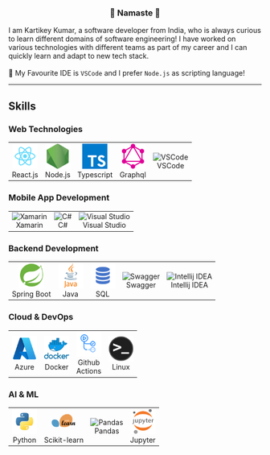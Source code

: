 <div>
    <div>
        <h3 align="center">🙏 Namaste 🙏</h3>
        <span>I am Kartikey Kumar, a software developer from India, who is always curious to learn different domains of software engineering! I have worked on various technologies with different teams as part of my career and I can quickly learn and adapt to new tech stack.</span>
    </div>
    <br>
    <div>
        <span>🤩 My Favourite IDE is <code>VSCode</code> and I prefer <code>Node.js</code> as scripting language!</span>
    </div>
</table>

---

## Skills

### Web Technologies
<table>
    <tbody align="center">
        <tr>
            <td>
                <img src="https://raw.githubusercontent.com/github/explore/80688e429a7d4ef2fca1e82350fe8e3517d3494d/topics/react/react.png" alt="React.js" height="50">
                <div>
                    React.js
                </div>
            </td>
            <td>
                <img src="https://github.com/github/explore/blob/main/topics/nodejs/nodejs.png?raw=true" alt="Node.js" height="50">
                <div>
                    Node.js
                </div>
            </td>
            <td>
                <img src="https://raw.githubusercontent.com/github/explore/80688e429a7d4ef2fca1e82350fe8e3517d3494d/topics/typescript/typescript.png" alt="Typescript" height="50">
                <div>
                    Typescript
                </div>
            </td>
            <td>
                <img src="https://raw.githubusercontent.com/github/explore/e65ef46ef3e7bc457c93622f6a89fe8d3fd131d5/topics/graphql/graphql.png" alt="Graphql" height="50">
                <div>
                    Graphql
                </div>
            </td>
            <td>
                <img src="https://cdn.jsdelivr.net/gh/devicons/devicon/icons/vscode/vscode-original.svg" alt="VSCode" height="50">
                <div>
                    VSCode
                </div>
            </td>
        </tr>
    </tbody>
</table>

### Mobile App Development
<table>
    <tbody align="center">
        <tr>
            <td>
                <img src="https://cdn.jsdelivr.net/gh/devicons/devicon/icons/xamarin/xamarin-original.svg" alt="Xamarin" height="50">
                <div>
                    Xamarin
                </div>
            </td>
            <td>
                <img src="https://cdn.jsdelivr.net/gh/devicons/devicon/icons/csharp/csharp-original.svg" alt="C#" height="50">
                <div>
                    C#
                </div>
            </td>
            <td>
                <img src="https://cdn.jsdelivr.net/gh/devicons/devicon/icons/visualstudio/visualstudio-plain.svg" alt="Visual Studio" height="50">
                <div>
                    Visual Studio
                </div>
            </td>
        </tr>
    </tbody>
</table>

### Backend Development
<table>
    <tbody align="center">
        <tr>
            <td>
                <img src="https://raw.githubusercontent.com/github/explore/80688e429a7d4ef2fca1e82350fe8e3517d3494d/topics/spring-boot/spring-boot.png" alt="Spring Boot" height="50">
                <div>
                    Spring Boot
                </div>
            </td>
            <td>
                <img src="https://raw.githubusercontent.com/github/explore/5b3600551e122a3277c2c5368af2ad5725ffa9a1/topics/java/java.png" alt="Java" height="50">
                <div>
                    Java
                </div>
            </td>
            <td>
                <img src="https://raw.githubusercontent.com/github/explore/80688e429a7d4ef2fca1e82350fe8e3517d3494d/topics/sql/sql.png" alt="SQL" height="50">
                <div>
                    SQL
                </div>
            </td>
            <td>
                <img src="https://upload.wikimedia.org/wikipedia/commons/a/ab/Swagger-logo.png" alt="Swagger" height="50">
                <div>
                    Swagger
                </div>
            </td>
            <td>
                <img src="https://cdn.jsdelivr.net/gh/devicons/devicon/icons/intellij/intellij-original.svg" alt="Intellij IDEA" height="50">
                <div>
                    Intellij IDEA
                </div>
            </td>
        </tr>
    </tbody>
</table>

### Cloud & DevOps
<table>
    <tbody align="center">
        <tr>
            <td>
                <img src="https://raw.githubusercontent.com/github/explore/eaef8552d8b082ffafe2bfc8a5023d47da904aac/topics/azure/azure.png" alt="Azure" height="50">
                <div>
                    Azure
                </div>
            </td>
            <td>
                <img src="https://github.com/github/explore/raw/main/topics/docker/docker.png?raw=true" alt="Docker" height="50">
                <div>
                    Docker
                </div>
            </td>
            <td>
                <img src="https://github.com/github/explore/blob/main/topics/actions/actions.png?raw=true" alt="Github Actions" height="50">
                <div>
                    Github<br/>Actions
                </div>
            </td>
            <td>
                <img src="https://raw.githubusercontent.com/github/explore/d92924b1d925bb134e308bd29c9de6c302ed3beb/topics/terminal/terminal.png" alt="Linux" height="50">
                <div>
                    Linux
                </div>
            </td>
        </tr>
    </tbody>
</table>

### AI & ML
<table>
    <tbody align="center">
        <tr>
            <td>
                <img src="https://raw.githubusercontent.com/github/explore/80688e429a7d4ef2fca1e82350fe8e3517d3494d/topics/python/python.png" alt="Python" height="50">
                <div>
                    Python
                </div>
            </td>
            <td>
                <img src="https://raw.githubusercontent.com/github/explore/80688e429a7d4ef2fca1e82350fe8e3517d3494d/topics/scikit-learn/scikit-learn.png" alt="Scikit-learn" height="50">
                <div>
                    Scikit-learn
                </div>
            </td>
            <td>
                <img src="https://cdn.jsdelivr.net/gh/devicons/devicon/icons/pandas/pandas-original.svg" alt="Pandas" height="50">
                <div>
                    Pandas
                </div>
            </td>
            <td>
                <img src="https://raw.githubusercontent.com/github/explore/a4691f04ff219c1c2aa02fc61fda41aa43f1459a/topics/jupyter-notebook/jupyter-notebook.png" alt="Jupyter" height="50">
                <div>
                    Jupyter
                </div>
            </td>
        </tr>
    </tbody>
</table>
